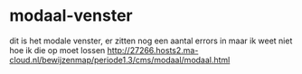 # modaal-venster
dit is het modale venster, er zitten nog een aantal errors in maar ik weet niet hoe ik die op moet lossen
http://27266.hosts2.ma-cloud.nl/bewijzenmap/periode1.3/cms/modaal/modaal.html
